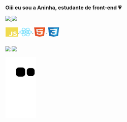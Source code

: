 ### Oiii eu sou a Aninha, estudante de front-end 💗

<div>
<a href="https://github.com/soarespzz">
<img width="42%" src="https://github-readme-stats.vercel.app/api?username=soarespzz&theme=radical&show_icons=true&include_all_commits=true&count_private=true"/>

<!-- ![](https://github-readme-stats.vercel.app/api?username=soarespzz&hide=prs&theme=radical) &nbsp; -->
<img width="46%" src="https://github-readme-stats.vercel.app/api/top-langs/?username=soarespzz&layout=compact&theme=radical"/>
</div>

<div style="display: inline_block"><br>
  <img align="center" alt="Ana-Js" height="30" width="40" src="https://raw.githubusercontent.com/devicons/devicon/master/icons/javascript/javascript-plain.svg">
  <img align="center" alt="Ana-React" height="30" width="40" src="https://raw.githubusercontent.com/devicons/devicon/master/icons/react/react-original.svg">
  <img align="center" alt="Ana-HTML" height="30" width="40" src="https://raw.githubusercontent.com/devicons/devicon/master/icons/html5/html5-original.svg">
  <img align="center" alt="Ana-CSS" height="30" width="40" src="https://raw.githubusercontent.com/devicons/devicon/master/icons/css3/css3-original.svg">

</div>
  
  ##
 
<div> 
  <a href="https://www.instagram.com/soarespzz/" target="_blank"><img src="https://img.shields.io/badge/-Instagram-%23E4405F?style=for-the-badge&logo=instagram&logoColor=white" target="_blank"></a>
  <a href = "mailto:ana777soares.sp@gmail.com"><img src="https://img.shields.io/badge/-Gmail-%23333?style=for-the-badge&logo=gmail&logoColor=white" target="_blank"></a>

  ![Snake animation](https://github.com/Soarespzz/Soarespzz/blob/output/github-contribution-grid-snake.svg)
</div>
